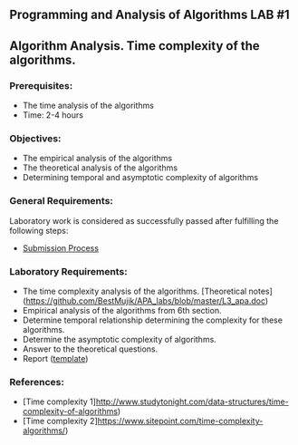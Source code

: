## Programming and Analysis of Algorithms LAB #1

## Algorithm Analysis. Time complexity of the algorithms. 

### Prerequisites:
  - The time analysis of the algorithms
  - Time: 2-4 hours

### Objectives:
  - The empirical analysis of the algorithms
  - The theoretical analysis of the algorithms
  - Determining temporal and asymptotic complexity of algorithms

### General Requirements:
  Laboratory work is considered as successfully passed after fulfilling the following steps:
  - [Submission Process](https://github.com/BestMujik/MIDPS-labs/blob/master/Submission%20Process.md)
  
### Laboratory Requirements:

  - The time complexity analysis of the algorithms. [Theoretical notes] (https://github.com/BestMujik/APA_labs/blob/master/L3_apa.doc)
  - Empirical analysis of the algorithms from 6th section. 
  - Determine temporal relationship determining the complexity for these algorithms.
  - Determine the asymptotic complexity of algorithms.
  - Answer to the theoretical questions.
  - Report ([template](https://github.com/BestMujik/BDC_labs/tree/master/TEX%20template))

### References:

  - [Time complexity 1]http://www.studytonight.com/data-structures/time-complexity-of-algorithms)
  - [Time complexity 2]https://www.sitepoint.com/time-complexity-algorithms/)


